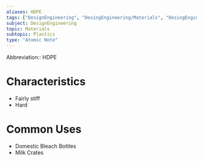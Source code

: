 ```yaml
---
aliases: HDPE
tags: ["DesignEngineering", "DesingEngineering/Materials", "DesingEngineering/Materials/Plastics", "DesingEngineering/Materials/Plastics/Materials"]
subject: DesignEngineering
topic: Materials
subtopic: Plastics
type: "Atomic Note"
---
```


Abbreviation:: HDPE

# Characteristics
 - Fairly stiff
 - Hard

# Common Uses
 - Domestic Bleach Bottles
 - Milk Crates
